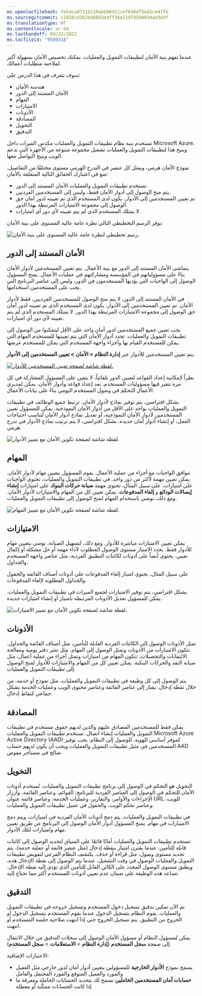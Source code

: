 ```yaml
---
ms.openlocfilehash: fa54cad7116119abb06d11cef646d75ed1ce47fb
ms.sourcegitcommit: c1858cd3b2bd6663edff36e214795d4934ad3ddf
ms.translationtype: HT
ms.contentlocale: ar-SA
ms.lasthandoff: 09/22/2022
ms.locfileid: "9580318"
---
```

عندما تفهم بنية الأمان لتطبيقات التمويل والعمليات، يمكنك تخصيص الأمان بسهولة أكبر لملاءمة متطلبات أعمالك. 

سوف تتعرف في هذا الدرس على:

- هندسة الأمان
- الأمان المستند إلى الدور
- المهام
- الامتيازات
- الأذونات
- المصادقة
- التخويل
- التدقيق

تستخدم بنية نظام تطبيقات التمويل والعمليات مكدس الميزات داخل Microsoft Azure. ويتيح هذا لتطبيقات التمويل والعمليات تشغيل مجموعة متنوعة من الأجهزة التي تدعم الويب ويتيح التواصل معها.  

نموذج الأمان هرمي، ويمثل كل عنصر في التدرج الهرمي مستوى مختلفًا من التفاصيل. ضع في اعتبارك الحقائق التالية المتعلقة بالأمان:

- تستخدم تطبيقات التمويل والعمليات الأمان المستند إلى الدور. 
- يتم منح الوصول إلى أدوار الأمان فقط، وليس إلى المستخدمين الفرديين. 
- تم تعيين المستخدمين إلى الأدوار. يكون لدى المستخدم الذي تم تعيينه لدور أمان حق الوصول إلى مجموعة الامتيازات المرتبطة بهذا الدور. 
- لا يمتلك المستخدم الذي لم يتم تعيينه لأي دور أي امتيازات.

يوفر الرسم التخطيطي التالي نظرة عامة عالية المستوى على بنية الأمان:

![رسم تخطيطي لنظرة عامة عالية المستوى على بنية الأمان.](../media/security-arch.png)

## <a name="role-based-security"></a>الأمان المستند إلى الدور 
يتماشى الأمان المستند إلى الدور مع بنية الأعمال. يتم تعيين المستخدمين لأدوار الأمان بناءً على مسؤولياتهم في المؤسسة ومشاركتهم في عمليات الأعمال. يمنح المسؤول الوصول إلى الواجبات التي يؤديها المستخدمون في الدور، وليس إلى عناصر البرنامج التي يجب على المستخدمين استخدامها. 

في الأمان المستند إلى الدور، لا يتم منح الوصول للمستخدمين الفرديين، فقط لأدوار الأمان. تم تعيين المستخدمين إلى الأدوار. يكون لدى المستخدم الذي تم تعيينه لدور أمان حق الوصول إلى مجموعة الامتيازات المرتبطة بهذا الدور. لا يمتلك المستخدم الذي لم يتم تعيينه لأي دور أي امتيازات. 

يجب تعيين جميع المستخدمين لدور أمان واحد على الأقل ليتمكنوا من الوصول إلى تطبيقات التمويل والعمليات. تحدد أدوار الأمان التي يتم تعيينها للمستخدم المهام التي يمكن للمستخدم القيام بها وأجزاء واجهة المستخدم التي يمكن للمستخدم عرضها.

يتم تعيين المستخدمين للأدوار عبر **إدارة النظام > الأمان > تعيين المستخدمين إلى الأدوار**.

[![لقطة شاشة لصفحة تعيين المستخدمين للأدوار.](../media/assign-users.png)](../media/assign-users.png#lightbox)

نظراً لإمكانية إعداد القواعد لتعيين الدور تلقائياً، لا يتعين على المسؤول المشاركة في كل مرة تتغير فيها مسؤوليات المستخدم. بعد إعداد قواعد وأدوار الأمان، يمكن لمديري الأعمال التحكم في وصول المستخدم اليومي بناءً على بيانات الأعمال.

بشكل افتراضي، يتم توفير نماذج لأدوار الأمان. ترتبط جميع الوظائف في تطبيقات التمويل والعمليات بواحد على الأقل من أدوار الأمان النموذجية. يمكن للمسؤول تعيين المستخدمين لأدوار الأمان النموذجية، أو تعديل نماذج أدوار الأمان لتناسب احتياجات العمل، أو إنشاء أدوار أمان جديدة. بشكل افتراضي، لا يتم ترتيب نماذج الأدوار في تدرج هرمي.

![لقطة شاشة لصفحة تكوين الأمان مع تمييز الأدوار.](../media/roles.png)

## <a name="duties"></a>المهام 

تتوافق الواجبات مع أجزاء من عملية الأعمال. يقوم المسؤول بتعيين مهام لأدوار الأمان. يمكن تعيين مهمة لأكثر من دور واحد. في تطبيقات التمويل والعمليات، تحتوي الواجبات على امتيازات. على سبيل المثال، تحتوي مهمة **صيانة حركات البنوك** على امتيازات **إنشاء إيصالات الودائع** و **إلغاء المدفوعات**. يمكن تعيين كل من المهام والامتيازات لأدوار الأمان. ومع ذلك، نوصي باستخدام المهام لمنح الوصول إلى تطبيقات التمويل والعمليات.

![لقطة شاشة لصفحة تكوين الأمان مع تمييز المهام.](../media/duties.png)

## <a name="privileges"></a>الامتيازات 

يمكن تعيين الامتيازات مباشرة للأدوار. ومع ذلك، لتسهيل الصيانة، نوصي بتعيين مهام للأدوار فقط. يحدد الامتياز مستوى الوصول المطلوب لأداء مهمة أو حل مشكلة أو إكمال تعيين. يحتوي أيضاً على أذونات لكائنات التطبيق الفردية، مثل عناصر واجهة المستخدم والجداول. 

على سبيل المثال، يحتوي امتياز إلغاء المدفوعات على أذونات أصناف القائمة والحقول والجداول المطلوبة لإلغاء المدفوعات.

بشكل افتراضي، يتم توفير الامتيازات لجميع الميزات في تطبيقات التمويل والعمليات. يمكن للمسؤول تعديل الأذونات المرتبطة بامتياز أو إنشاء امتيازات جديدة.

![لقطة شاشة لصفحة تكوين الأمان مع تمييز الامتيازات.](../media/privileges.png)

## <a name="permissions"></a>الأذونات 

تمثل الأذونات الوصول إلى الكائنات الفردية القابلة للتأمين، مثل أصناف القائمة والجداول. تتكون الامتيازات من الأذونات وتمثل الوصول إلى المهام، مثل نشر دفتر يومية ومعالجة الائتمانات والتحصيلات. تتكون المهام من امتيازات وتمثل أجزاء من عملية أعمال، مثل صيانة النقد والحركات البنكية. يمكن تعيين كل من المهام والامتيازات للأدوار لمنح الوصول إلى تطبيقات التمويل والعمليات.

يتم الوصول إلى كل وظيفة في تطبيقات التمويل والعمليات، مثل نموذج أو خدمة، من خلال نقطة إدخال. يشار إلى عناصر القائمة وعناصر محتوى الويب وعمليات الخدمة بشكل جماعي كنقاط إدخال.

## <a name="authentication"></a>المصادقة 

يمكن فقط للمستخدمين المصادق عليهم والذين لديهم حقوق مستخدم في تطبيقات التمويل والعمليات إنشاء اتصال. تستخدم تطبيقات التمويل والعمليات Microsoft Azure Active Directory (AAD) كموفر أساسي للهوية. للوصول إلى النظام، يجب توفير المستخدمين في مثيل تطبيقات التمويل والعمليات ويجب أن يكون لديهم حساب AAD صالح في مستأجر مفوض.

## <a name="authorization"></a>التخويل 

التخويل هو التحكم في الوصول إلى برنامج تطبيقات التمويل والعمليات. تُستخدم أذونات الأمان للتحكم في الوصول إلى العناصر الفردية للبرنامج: القوائم، وعناصر القائمة، وأزرار الإجراءات والأوامر، والتقارير، وعمليات الخدمة، وعناصر قائمة عنوان URL للويب، وعناصر تحكم الويب، والحقول في عميل تطبيقات التمويل والعمليات.

في تطبيقات التمويل والعمليات، يتم دمج أذونات الأمان الفردية في امتيازات، ويتم دمج الامتيازات في مهام. يمنح المسؤول أدوار الأمان الوصول إلى البرنامج عن طريق تعيين مهام وامتيازات لتلك الأدوار.

تستخدم تطبيقات التمويل والعمليات أمانًا قائمًا على السياق لتحديد الوصول إلى كائنات قابلة للتأمين. عندما يقترن امتياز بنقطة إدخال (مثل عنصر قائمة أو عملية خدمة)، يتم تحديد مستوى وصول، مثل قراءة أو حذف. يكتشف النظام الفرعي لتفويض تطبيقات التمويل والعمليات الوصول في وقت التشغيل، عندما يتم الوصول إلى نقطة الإدخال هذه، ويطبق مستوى الوصول المحدد على الكائن القابل للتأمين الذي تؤدي إليه نقطة الإدخال. تساعد هذه الوظيفة على ضمان عدم تعيين أذونات للمستخدم أكثر مما تحتاج إليه.

## <a name="auditing"></a>التدقيق 

تم الآن تمكين تدقيق تسجيل دخول المستخدم وتسجيل خروجه في تطبيقات التمويل والعمليات. يقوم النظام بتسجيل الدخول عندما يقوم المستخدم بتسجيل الدخول أو الخروج من التطبيق. يتم تسجيل الخروج حتى إذا انتهت صلاحية جلسة المستخدم أو انتهت.

يمكن لمسؤول النظام أو مسؤول الأمان الوصول إلى سجلات التدقيق من خلال الانتقال إلى صفحة **سجل المستخدم** (**إدارة النظام** > **الاستعلامات** > **سجل المستخدم**).

الاعتبارات الإضافية:

- يسمح نموذج **الأدوار الخارجية** للمسؤولين بتعيين أدوار أمان لدور خارجي مثل العميل والمورد والعميل المتوقع والمورد المحتمل والعامل
- **حسابات أمان المستخدمين الخاملين** تسمح لك بتحديد الحسابات الخاملة ومعرفة ما إذا كانت الحسابات ممكّنة أو معطلة